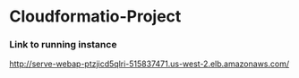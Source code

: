 # Cloudformatio-Project

### Link to running instance 
http://serve-webap-ptzjicd5qlri-515837471.us-west-2.elb.amazonaws.com/


